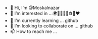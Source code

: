 - 👋 Hi, I’m @Moskalnazar
- 👀 I’m interested in ...🌍🧭👨‍👩‍👦⚽️🍻❤
- 🌱 I’m currently learning ... github
- 💞️ I’m looking to collaborate on ... github
- 📫 How to reach me ...

<!---
Moskalnazar/Moskalnazar is a ✨ special ✨ repository because its `README.md` (this file) appears on your GitHub profile.
You can click the Preview link to take a look at your changes.
--->
